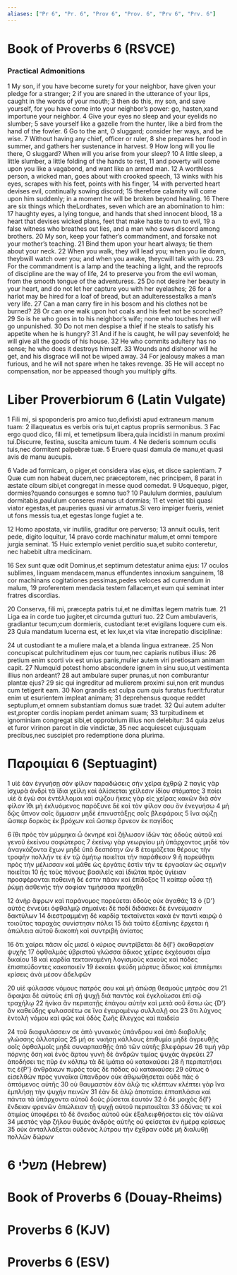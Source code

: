 ```yaml
---
aliases: ["Pr 6", "Pr. 6", "Prov 6", "Prov. 6", "Prv 6", "Prv. 6"]
---
```



# Book of Proverbs 6 (RSVCE)

### Practical Admonitions
1 My son, if you have become surety for your neighbor, have given your pledge for a stranger;
2 if you are snared in the utterance of your lips, caught in the words of your mouth;
3 then do this, my son, and save yourself, for you have come into your neighbor’s power: go, hasten,xand importune your neighbor.
4 Give your eyes no sleep and your eyelids no slumber;
5 save yourself like a gazelle from the hunter, like a bird from the hand of the fowler.
6 Go to the ant, O sluggard; consider her ways, and be wise.
7 Without having any chief, officer or ruler,
8 she prepares her food in summer, and gathers her sustenance in harvest.
9 How long will you lie there, O sluggard? When will you arise from your sleep?
10 A little sleep, a little slumber, a little folding of the hands to rest,
11 and poverty will come upon you like a vagabond, and want like an armed man.
12 A worthless person, a wicked man, goes about with crooked speech,
13 winks with his eyes, scrapes with his feet, points with his finger,
14 with perverted heart devises evil, continually sowing discord;
15 therefore calamity will come upon him suddenly; in a moment he will be broken beyond healing.
16 There are six things which theLordhates, seven which are an abomination to him:
17 haughty eyes, a lying tongue, and hands that shed innocent blood,
18 a heart that devises wicked plans, feet that make haste to run to evil,
19 a false witness who breathes out lies, and a man who sows discord among brothers.
20 My son, keep your father’s commandment, and forsake not your mother’s teaching.
21 Bind them upon your heart always; tie them about your neck.
22 When you walk, they will lead you; when you lie down, theybwill watch over you; and when you awake, theycwill talk with you.
23 For the commandment is a lamp and the teaching a light, and the reproofs of discipline are the way of life,
24 to preserve you from the evil woman, from the smooth tongue of the adventuress.
25 Do not desire her beauty in your heart, and do not let her capture you with her eyelashes;
26 for a harlot may be hired for a loaf of bread, but an adulteressestalks a man’s very life.
27 Can a man carry fire in his bosom and his clothes not be burned?
28 Or can one walk upon hot coals and his feet not be scorched?
29 So is he who goes in to his neighbor’s wife; none who touches her will go unpunished.
30 Do not men despise a thief if he steals to satisfy his appetite when he is hungry?
31 And if he is caught, he will pay sevenfold; he will give all the goods of his house.
32 He who commits adultery has no sense; he who does it destroys himself.
33 Wounds and dishonor will he get, and his disgrace will not be wiped away.
34 For jealousy makes a man furious, and he will not spare when he takes revenge.
35 He will accept no compensation, nor be appeased though you multiply gifts.


# Liber Proverbiorum 6 (Latin Vulgate)

1 Fili mi, si spoponderis pro amico tuo,defixisti apud extraneum manum tuam:
2 illaqueatus es verbis oris tui,et captus propriis sermonibus.
3 Fac ergo quod dico, fili mi, et temetipsum libera,quia incidisti in manum proximi tui.Discurre, festina, suscita amicum tuum.
4 Ne dederis somnum oculis tuis,nec dormitent palpebræ tuæ.
5 Eruere quasi damula de manu,et quasi avis de manu aucupis.

6 Vade ad formicam, o piger,et considera vias ejus, et disce sapientiam.
7 Quæ cum non habeat ducem,nec præceptorem, nec principem,
8 parat in æstate cibum sibi,et congregat in messe quod comedat.
9 Usquequo, piger, dormies?quando consurges e somno tuo?
10 Paululum dormies, paululum dormitabis,paululum conseres manus ut dormias;
11 et veniet tibi quasi viator egestas,et pauperies quasi vir armatus.Si vero impiger fueris, veniet ut fons messis tua,et egestas longe fugiet a te.

12 Homo apostata, vir inutilis, graditur ore perverso;
13 annuit oculis, terit pede, digito loquitur,
14 pravo corde machinatur malum,et omni tempore jurgia seminat.
15 Huic extemplo veniet perditio sua,et subito conteretur, nec habebit ultra medicinam.

16 Sex sunt quæ odit Dominus,et septimum detestatur anima ejus:
17 oculos sublimes, linguam mendacem,manus effundentes innoxium sanguinem,
18 cor machinans cogitationes pessimas,pedes veloces ad currendum in malum,
19 proferentem mendacia testem fallacem,et eum qui seminat inter fratres discordias.

20 Conserva, fili mi, præcepta patris tui,et ne dimittas legem matris tuæ.
21 Liga ea in corde tuo jugiter,et circumda gutturi tuo.
22 Cum ambulaveris, gradiantur tecum;cum dormieris, custodiant te:et evigilans loquere cum eis.
23 Quia mandatum lucerna est, et lex lux,et via vitæ increpatio disciplinæ:

24 ut custodiant te a muliere mala,et a blanda lingua extraneæ.
25 Non concupiscat pulchritudinem ejus cor tuum,nec capiaris nutibus illius:
26 pretium enim scorti vix est unius panis,mulier autem viri pretiosam animam capit.
27 Numquid potest homo abscondere ignem in sinu suo,ut vestimenta illius non ardeant?
28 aut ambulare super prunas,ut non comburantur plantæ ejus?
29 sic qui ingreditur ad mulierem proximi sui,non erit mundus cum tetigerit eam.
30 Non grandis est culpa cum quis furatus fuerit:furatur enim ut esurientem impleat animam;
31 deprehensus quoque reddet septuplum,et omnem substantiam domus suæ tradet.
32 Qui autem adulter est,propter cordis inopiam perdet animam suam;
33 turpitudinem et ignominiam congregat sibi,et opprobrium illius non delebitur:
34 quia zelus et furor virinon parcet in die vindictæ,
35 nec acquiescet cujusquam precibus,nec suscipiet pro redemptione dona plurima.


# Παροιμίαι 6 (Septuagint)

1 υἱέ ἐὰν ἐγγυήσῃ σὸν φίλον παραδώσεις σὴν χεῖρα ἐχθρῷ
2 παγὶς γὰρ ἰσχυρὰ ἀνδρὶ τὰ ἴδια χείλη καὶ ἁλίσκεται χείλεσιν ἰδίου στόματος
3 ποίει υἱέ ἃ ἐγώ σοι ἐντέλλομαι καὶ σῴζου ἥκεις γὰρ εἰς χεῖρας κακῶν διὰ σὸν φίλον ἴθι μὴ ἐκλυόμενος παρόξυνε δὲ καὶ τὸν φίλον σου ὃν ἐνεγυήσω
4 μὴ δῷς ὕπνον σοῖς ὄμμασιν μηδὲ ἐπινυστάξῃς σοῖς βλεφάροις
5 ἵνα σῴζῃ ὥσπερ δορκὰς ἐκ βρόχων καὶ ὥσπερ ὄρνεον ἐκ παγίδος

6 ἴθι πρὸς τὸν μύρμηκα ὦ ὀκνηρέ καὶ ζήλωσον ἰδὼν τὰς ὁδοὺς αὐτοῦ καὶ γενοῦ ἐκείνου σοφώτερος
7 ἐκείνῳ γὰρ γεωργίου μὴ ὑπάρχοντος μηδὲ τὸν ἀναγκάζοντα ἔχων μηδὲ ὑπὸ δεσπότην ὢν
8 ἑτοιμάζεται θέρους τὴν τροφὴν πολλήν τε ἐν τῷ ἀμήτῳ ποιεῖται τὴν παράθεσιν
9 ἢ πορεύθητι πρὸς τὴν μέλισσαν καὶ μάθε ὡς ἐργάτις ἐστὶν τήν τε ἐργασίαν ὡς σεμνὴν ποιεῖται
10 ἧς τοὺς πόνους βασιλεῖς καὶ ἰδιῶται πρὸς ὑγίειαν προσφέρονται ποθεινὴ δέ ἐστιν πᾶσιν καὶ ἐπίδοξος
11 καίπερ οὖσα τῇ ῥώμῃ ἀσθενής τὴν σοφίαν τιμήσασα προήχθη

12 ἀνὴρ ἄφρων καὶ παράνομος πορεύεται ὁδοὺς οὐκ ἀγαθάς
13 ὁ {D'} αὐτὸς ἐννεύει ὀφθαλμῷ σημαίνει δὲ ποδί διδάσκει δὲ ἐννεύμασιν δακτύλων
14 διεστραμμένῃ δὲ καρδίᾳ τεκταίνεται κακὰ ἐν παντὶ καιρῷ ὁ τοιοῦτος ταραχὰς συνίστησιν πόλει
15 διὰ τοῦτο ἐξαπίνης ἔρχεται ἡ ἀπώλεια αὐτοῦ διακοπὴ καὶ συντριβὴ ἀνίατος

16 ὅτι χαίρει πᾶσιν οἷς μισεῖ ὁ κύριος συντρίβεται δὲ δ{I'} ἀκαθαρσίαν ψυχῆς
17 ὀφθαλμὸς ὑβριστοῦ γλῶσσα ἄδικος χεῖρες ἐκχέουσαι αἷμα δικαίου
18 καὶ καρδία τεκταινομένη λογισμοὺς κακοὺς καὶ πόδες ἐπισπεύδοντες κακοποιεῖν
19 ἐκκαίει ψεύδη μάρτυς ἄδικος καὶ ἐπιπέμπει κρίσεις ἀνὰ μέσον ἀδελφῶν

20 υἱέ φύλασσε νόμους πατρός σου καὶ μὴ ἀπώσῃ θεσμοὺς μητρός σου
21 ἄφαψαι δὲ αὐτοὺς ἐπὶ σῇ ψυχῇ διὰ παντὸς καὶ ἐγκλοίωσαι ἐπὶ σῷ τραχήλῳ
22 ἡνίκα ἂν περιπατῇς ἐπάγου αὐτήν καὶ μετὰ σοῦ ἔστω ὡς {D'} ἂν καθεύδῃς φυλασσέτω σε ἵνα ἐγειρομένῳ συλλαλῇ σοι
23 ὅτι λύχνος ἐντολὴ νόμου καὶ φῶς καὶ ὁδὸς ζωῆς ἔλεγχος καὶ παιδεία

24 τοῦ διαφυλάσσειν σε ἀπὸ γυναικὸς ὑπάνδρου καὶ ἀπὸ διαβολῆς γλώσσης ἀλλοτρίας
25 μή σε νικήσῃ κάλλους ἐπιθυμία μηδὲ ἀγρευθῇς σοῖς ὀφθαλμοῖς μηδὲ συναρπασθῇς ἀπὸ τῶν αὐτῆς βλεφάρων
26 τιμὴ γὰρ πόρνης ὅση καὶ ἑνὸς ἄρτου γυνὴ δὲ ἀνδρῶν τιμίας ψυχὰς ἀγρεύει
27 ἀποδήσει τις πῦρ ἐν κόλπῳ τὰ δὲ ἱμάτια οὐ κατακαύσει
28 ἢ περιπατήσει τις ἐ{P'} ἀνθράκων πυρός τοὺς δὲ πόδας οὐ κατακαύσει
29 οὕτως ὁ εἰσελθὼν πρὸς γυναῖκα ὕπανδρον οὐκ ἀθῳωθήσεται οὐδὲ πᾶς ὁ ἁπτόμενος αὐτῆς
30 οὐ θαυμαστὸν ἐὰν ἁλῷ τις κλέπτων κλέπτει γὰρ ἵνα ἐμπλήσῃ τὴν ψυχὴν πεινῶν
31 ἐὰν δὲ ἁλῷ ἀποτείσει ἑπταπλάσια καὶ πάντα τὰ ὑπάρχοντα αὐτοῦ δοὺς ῥύσεται ἑαυτόν
32 ὁ δὲ μοιχὸς δ{I'} ἔνδειαν φρενῶν ἀπώλειαν τῇ ψυχῇ αὐτοῦ περιποιεῖται
33 ὀδύνας τε καὶ ἀτιμίας ὑποφέρει τὸ δὲ ὄνειδος αὐτοῦ οὐκ ἐξαλειφθήσεται εἰς τὸν αἰῶνα
34 μεστὸς γὰρ ζήλου θυμὸς ἀνδρὸς αὐτῆς οὐ φείσεται ἐν ἡμέρᾳ κρίσεως
35 οὐκ ἀνταλλάξεται οὐδενὸς λύτρου τὴν ἔχθραν οὐδὲ μὴ διαλυθῇ πολλῶν δώρων


# 6 משלי (Hebrew)


# Book of Proverbs 6 (Douay-Rheims)


# Proverbs 6 (KJV)


# Proverbs 6 (ESV)

